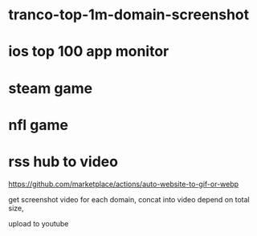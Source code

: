 # tranco-top-1m-domain-screenshot

# ios top 100 app monitor


# steam game

# nfl game

# rss hub to video




https://github.com/marketplace/actions/auto-website-to-gif-or-webp


get screenshot video for each domain, concat into video depend on total size,

upload to youtube 

